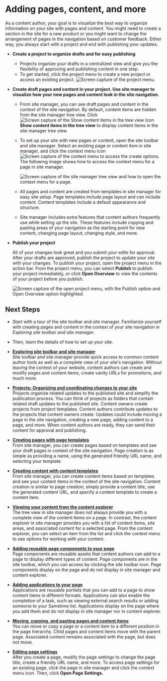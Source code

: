 # Adding pages, content, and more



As a content author, your goal is to visualize the best way to organize information on your site with pages and content. You might need to create a section in the site for a new product or you might want to change the arrangement of pages in the navigation based on customer feedback. Either way, you always start with a project and end with publishing your updates.

-   **Create a project to organize drafts and for easy publishing**

    -   Projects organize your drafts in a centralized view and give you the flexibility of approving and publishing content in one step.
    -   To get started, click the project menu to create a new project or access an existing project.
    ![Screen capture of the project menu.](../images/toolbar_proj.JPG)


-   **Create draft pages and content in your project. Use site manager to visualize how your new pages and content look in the site navigation.**

    -   From site manager, you can see draft pages and content in the context of the site navigation. By default, content items are hidden from the site manager tree view. Click ![Screen capture of the Show content items in the tree view icon](../images/show_content.jpg) **Show content items in the tree view** to display content items in the site manager tree view.
    -   To set up your site with new pages or content, open the site toolbar and site manager. Select an existing page or content item in site manager, and click the context menu icon ![Screen capture of the context menu](../images/toolbar_context_menu.jpg) to access the create options. The following image shows how to access the context menu for a page in site manager.

        ![Screen capture of the site manager tree view and how to open the context menu for a page.](../images/sm_cm_nav.jpg)

    -   All pages and content are created from templates in site manager for easy site setup. Page templates include page layout and can include content. Content templates include a default appearance and structure.
    -   Site manager includes extra features that content authors frequently use while setting up the site. These features include copying and pasting areas of your navigation as the starting point for new content, changing page layout, changing style, and more.

-   **Publish your project**

    All of your changes look great and you submit your edits for approval. After your drafts are approved, publish the project to update your site with your changes. To publish your project, open the project menu in the action bar. From the project menu, you can select **Publish** to publish your project immediately, or click **Open Overview** to view the contents of your project before you publish.

    ![Screen capture of the open project menu, with the Publish option and Open Overview option highlighted.](../images/toolbar_publish.JPG)


## Next Steps

-   Start with a tour of the site toolbar and site manager. Familiarize yourself with creating pages and content in the context of your site navigation in *Exploring site toolbar and site manager*.
-   Then, learn the details of how to set up your site.

-   **[Exploring site toolbar and site manager](toolbar_sm_ovr.md)**  
Site toolbar and site manager provide quick access to common content author tools as well as a complete view of your site's navigation. Without leaving the context of your website, content authors can create and modify pages and content items, create vanity URLs for promotions, and much more.
-   **[Projects: Organizing and coordinating changes to your site](toolbar_projects.md)**  
Projects organize related updates to the published site and simplify the publication process. You can think of projects as folders that contain related draft updates to the published site. Content owners create projects from project templates. Content authors contribute updates to the projects that content owners create. Updates could include moving a page in the site navigation, creating a new page, adding content to a page, and more. When content authors are ready, they can send their content for approval and publishing.
-   **[Creating pages with page templates](toolbar_sm_page_create.md)**  
 From site manager, you can create pages based on templates and see your draft pages in context of the site navigation. Page creation is as simple as providing a name, using the generated friendly URL name, and selecting your template.
-   **[Creating content with content templates](toolbar_content_create.md)**  
From site manager, you can create content items based on templates and see your content items in the context of the site navigation. Content creation is similar to page creation; simply provide a content title, use the generated content URL, and specify a content template to create a content item.
-   **[Viewing your content from the content explorer](toolbar_pages_contents.md)**  
 The tree view in site manager does not always provide you with a complete view of the content items on a page. In contrast, the content explorer in site manager provides you with a list of content items, site areas, and associated content for a selected page. From the content explorer, you can select an item from the list and click the context menu to see options for working with your content.
-   **[Adding reusable page components to your page](toolbar_add_comp.md)**  
Page components are reusable assets that content authors can add to a page to display different types of content. Page components are in the site toolbar, which you can access by clicking the site toolbar icon. Page components display on the page and do not display in site manager and content explorer.
-   **[Adding applications to your page](toolbar_add_app.md)**  
Applications are reusable portlets that you can add to a page to show content items in different formats. Applications can also enable the completion of a task, such as viewing external search results or adding someone to your Sametime list. Applications display on the page where you add them and do not display in site manager nor in content explorer.
-   **[Moving, copying, and pasting pages and content items](toolbar_pages_move.md)**  
You can move or copy a page or a content item to a different position in the page hierarchy. Child pages and content items move with the parent page. Associated content remains associated with the page, but does not move.
-   **[Editing page settings](toolbar_page_settings.md)**  
After you create a page, modify the page settings to change the page title, create a friendly URL name, and more. To access page settings for an existing page, click the page in site manager and click the context menu icon. Then, click **Open Page Settings.**

